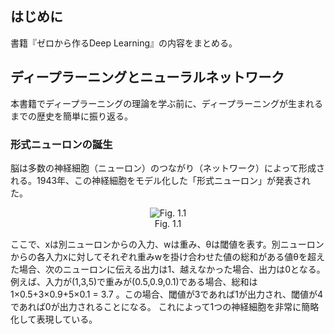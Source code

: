 ## はじめに

書籍『ゼロから作るDeep Learning』の内容をまとめる。

## ディープラーニングとニューラルネットワーク

本書籍でディープラーニングの理論を学ぶ前に、ディープラーニングが生まれるまでの歴史を簡単に振り返る。

### 形式ニューロンの誕生
脳は多数の神経細胞（ニューロン）のつながり（ネットワーク）によって形成される。1943年、この神経細胞をモデル化した「形式ニューロン」が発表された。

<div align="center">
<img src="https://user-images.githubusercontent.com/28583094/48361078-0a079080-e6e4-11e8-9c2a-5dad0a2a831b.png" alt="Fig. 1.1"></br>
Fig. 1.1
</div>


ここで、xは別ニューロンからの入力、wは重み、θは閾値を表す。別ニューロンからの各入力xに対してそれぞれ重みwを掛け合わせた値の総和がある値θを超えた場合、次のニューロンに伝える出力は1、越えなかった場合、出力は0となる。例えば、入力が(1,3,5)で重みが(0.5,0.9,0.1)である場合、総和は1×0.5+3×0.9+5×0.1 = 3.7 。この場合、閾値が3であれば1が出力され、閾値が4であれば0が出力されることになる。 これによって1つの神経細胞を非常に簡略化して表現している。



